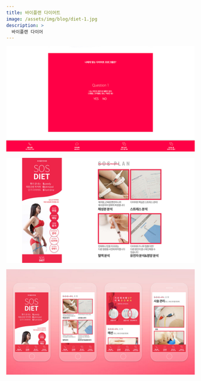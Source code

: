 ```yaml
---
title: 바이플랜 다이어트
image: /assets/img/blog/diet-1.jpg
description: >
  바이플랜 다이어
---
```


![](/assets/img/blog/diet-2.jpg)

![](/assets/img/blog/diet-3.jpg)

![](/assets/img/blog/diet-4.jpg)